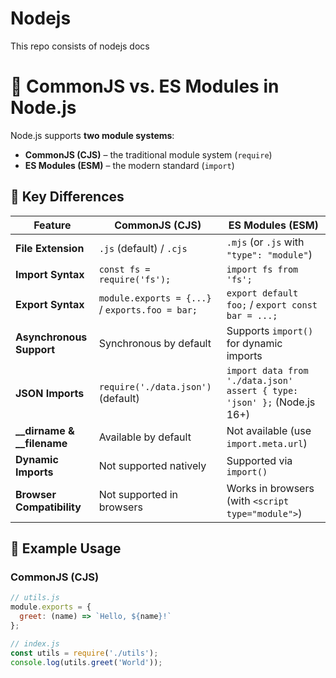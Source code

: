 # Nodejs
This repo consists of nodejs docs

# 📌 CommonJS vs. ES Modules in Node.js

Node.js supports **two module systems**:  
- **CommonJS (CJS)** – the traditional module system (`require`)  
- **ES Modules (ESM)** – the modern standard (`import`)  

## 🔹 Key Differences

| Feature             | CommonJS (CJS)                        | ES Modules (ESM)                    |
|---------------------|--------------------------------------|--------------------------------------|
| **File Extension**  | `.js` (default) / `.cjs`             | `.mjs` (or `.js` with `"type": "module"`) |
| **Import Syntax**   | `const fs = require('fs');`          | `import fs from 'fs';`              |
| **Export Syntax**   | `module.exports = {...}` / `exports.foo = bar;` | `export default foo;` / `export const bar = ...;` |
| **Asynchronous Support** | Synchronous by default       | Supports `import()` for dynamic imports |
| **JSON Imports**    | `require('./data.json')` (default)   | `import data from './data.json' assert { type: 'json' };` (Node.js 16+) |
| **__dirname & __filename** | Available by default       | Not available (use `import.meta.url`) |
| **Dynamic Imports** | Not supported natively             | Supported via `import()`            |
| **Browser Compatibility** | Not supported in browsers   | Works in browsers (with `<script type="module">`) |

## 🔹 Example Usage

### **CommonJS (CJS)**
```js
// utils.js
module.exports = {
  greet: (name) => `Hello, ${name}!`
};

// index.js
const utils = require('./utils');
console.log(utils.greet('World'));
```
